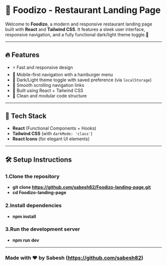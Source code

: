 # 🍔 Foodizo - Restaurant Landing Page

Welcome to **Foodizo**, a modern and responsive restaurant landing page built with **React** and **Tailwind CSS**. It features a sleek user interface, responsive navigation, and a fully functional dark/light theme toggle.🌙

---

## 🔥 Features

- ⚡ Fast and responsive design
- 📱 Mobile-first navigation with a hamburger menu
- 🌙 Dark/Light theme toggle with saved preference (via `localStorage`)
- 🎯 Smooth scrolling navigation links
- 🌈 Built using React + Tailwind CSS
- 🧠 Clean and modular code structure

---

## 🚀 Tech Stack

- **React** (Functional Components + Hooks)
- **Tailwind CSS** (with `darkMode: 'class'`)
- **React Icons** (for elegant UI elements)


---

## 🛠️ Setup Instructions

### 1.Clone the repository

- **git clone https://github.com/sabesh82/Foodizo-landing-page.git**
- **cd Foodizo-landing-page**

### 2.Install dependencies

- **npm install**

### 3.Run the development server

- **npm run dev**

---

### Made with ❤️ by Sabesh (https://github.com/sabesh82)

